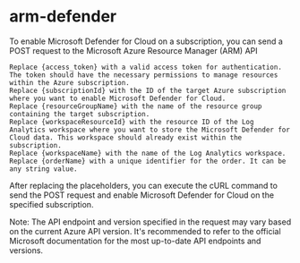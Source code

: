 # arm-defender
  To enable Microsoft Defender for Cloud on a subscription, you can send a POST request to the Microsoft Azure Resource Manager (ARM) API

    Replace {access_token} with a valid access token for authentication. The token should have the necessary permissions to manage resources within the Azure subscription.
    Replace {subscriptionId} with the ID of the target Azure subscription where you want to enable Microsoft Defender for Cloud.
    Replace {resourceGroupName} with the name of the resource group containing the target subscription.
    Replace {workspaceResourceId} with the resource ID of the Log Analytics workspace where you want to store the Microsoft Defender for Cloud data. This workspace should already exist within the subscription.
    Replace {workspaceName} with the name of the Log Analytics workspace.
    Replace {orderName} with a unique identifier for the order. It can be any string value.

After replacing the placeholders, you can execute the cURL command to send the POST request and enable Microsoft Defender for Cloud on the specified subscription.

Note: The API endpoint and version specified in the request may vary based on the current Azure API version. It's recommended to refer to the official Microsoft documentation for the most up-to-date API endpoints and versions.
